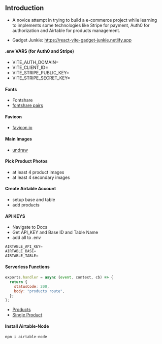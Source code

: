 ## Introduction

- A novice attempt in trying to build a e-commerce project while learning to implements some technologies like Stripe for payment, Auth0 for authorization and Airtable for products management.

- Gadget Junkie: https://react-vite-gadget-junkie.netlify.app

#### .env VARS (for Auth0 and Stripe)

- VITE_AUTH_DOMAIN=
- VITE_CLIENT_ID=
- VITE_STRIPE_PUBLIC_KEY=
- VITE_STRIPE_SECRET_KEY=

#### Fonts

- Fontshare
- [fontshare pairs](https://www.fontshare.com/pairs)

#### Favicon

- [favicon.io](https://favicon.io/)

#### Main Images

- [undraw](https://undraw.co/illustrations)

#### Pick Product Photos

- at least 4 product images
- at least 4 secondary images

#### Create Airtable Account

- setup base and table
- add products

#### API KEYS

- Navigate to Docs
- Get API_KEY and Base ID and Table Name
- add all to .env

```js
AIRTABLE_API_KEY=
AIRTABLE_BASE=
AIRTABLE_TABLE=
```

#### Serverless Functions

```js
exports.handler = async (event, context, cb) => {
  return {
    statusCode: 200,
    body: "products route",
  };
};
```

- [Products](http://localhost:8888/.netlify/functions/products)
- [Single Product](http://localhost:8888/.netlify/functions/single-product)

#### Install Airtable-Node

```sh
npm i airtable-node

```
